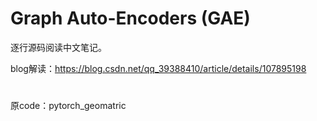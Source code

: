 # Graph Auto-Encoders (GAE)

逐行源码阅读中文笔记。

blog解读：https://blog.csdn.net/qq_39388410/article/details/107895198

#

原code：pytorch_geomatric
